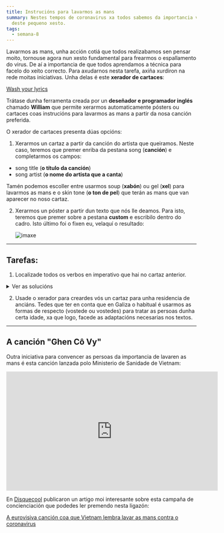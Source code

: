 ```yaml
---
title: Instrucións para lavarmos as mans
summary: Nestes tempos de coronavirus xa todos sabemos da importancia vital
  deste pequeno xesto.
tags:
  - semana-8
---
```


Lavarmos as mans, unha acción cotiá que todos realizabamos sen pensar moito,
tornouse agora nun xesto fundamental para frearmos o espallamento do virus. De
aí a importancia de que todos aprendamos a técnica para facelo do xeito
correcto. Para axudarnos nesta tarefa, axiña xurdiron na rede moitas
iniciativas. Unha delas é este **xerador de cartaces**:

[Wash your lyrics](https://washyourlyrics.com/)

Trátase dunha ferramenta creada por un **deseñador e programador inglés**
chamado **William** que permite xerarmos automaticamente pósters ou cartaces
coas instrucións para lavarmos as mans a partir da nosa canción preferida.

O xerador de cartaces presenta dúas opcións:

1. Xerarmos un cartaz a partir da canción do artista que queiramos. Neste caso,
   teremos que premer enriba da pestana song (**canción**) e completarmos os
   campos:

- song title (**o título da canción**)
- song artist (**o nome do artista que a canta**)

Tamén podemos escoller entre usarmos soup (**xabón**) ou gel (**xel**) para
lavarmos as mans e o skin tone (**o ton de pel**) que terán as mans que van
aparecer no noso cartaz.

2. Xerarmos un póster a partir dun texto que nós lle deamos. Para isto, teremos
   que premer sobre a pestana **custom** e escribilo dentro do cadro. Isto
   último foi o fixen eu, velaquí o resultado:

   ![imaxe](/static/img/cartaz-lavado-de-mans.png)

---

## Tarefas:

1. Localizade todos os verbos en imperativo que hai no cartaz anterior.

<details> <summary>Ver as solucións</summary>

1. Molla
2. Aplica
3. Enxaboa
4. Entrelaza / fricciona
5. Fricciona
6. Frega
7. Frega / repite
8. Fricciona / fai
9. Frega
10. Enxauga
11. Fecha
12. Seca

</details>

2. Usade o xerador para creardes vós un cartaz para unha residencia de anciáns.
   Tedes que ter en conta que en Galiza o habitual é usarmos as formas de
   respecto (vostede ou vostedes) para tratar as persoas dunha certa idade, xa
   que logo, facede as adaptacións necesarias nos textos.

---

## A canción "Ghen Cô Vy"

Outra iniciativa para convencer as persoas da importancia de lavaren as mans é
esta canción lanzada polo Ministerio de Sanidade de Vietnam:

<iframe width="560" height="315" src="https://www.youtube.com/embed/BtulL3oArQw" frameborder="0" allow="accelerometer; autoplay; encrypted-media; gyroscope; picture-in-picture" allowfullscreen></iframe>

En [Disquecool](https://www.disquecool.com/) publicaron un artigo moi
interesante sobre esta campaña de concienciación que podedes ler premendo nesta
ligazón:

[A eurovisiva canción coa que Vietnam lembra lavar as mans contra o
coronavirus](https://www.disquecool.com/2020/03/16/a-eurovisiva-cancion-coa-que-vietnam-lembra-lavar-as-mans-contra-o-coronavirus/)
